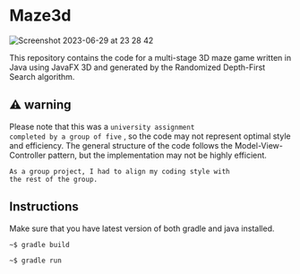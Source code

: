 # Maze3d

![Screenshot 2023-06-29 at 23 28 42](https://github.com/nbayat/Maze3d/assets/78981747/c0486262-f0ce-4df5-afba-8ae2cc284509)

This repository contains the code for a multi-stage 3D maze game written in Java using JavaFX 3D and generated by the Randomized Depth-First Search algorithm.

## ⚠️ warning


Please note that this was a <code><span>university assignment completed by a group of five</span></code>
, so the code may not represent optimal style and efficiency. The general structure of the code follows the Model-View-Controller pattern, but the implementation may not be highly efficient.

<code><span>As a group project, I had to align my coding style with the rest of the group.</span></code>

## Instructions

Make sure that you have latest version of both gradle and java installed.

```console
~$ gradle build
```

```console
~$ gradle run
```

